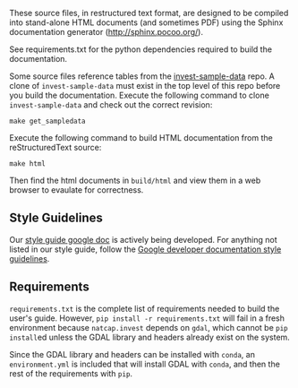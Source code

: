 These source files, in restructured text format, are designed to be compiled into stand-alone HTML documents
(and sometimes PDF) using the Sphinx documentation generator (http://sphinx.pocoo.org/).

See requirements.txt for the python dependencies required to build the documentation.

Some source files reference tables from the [invest-sample-data](https://bitbucket.org/natcap/invest-sample-data/src/master/) repo.
A clone of `invest-sample-data` must exist in the top level of this repo before you build the documentation.
Execute the following command to clone `invest-sample-data` and check out the correct revision:

`make get_sampledata`

Execute the following command to build HTML documentation from the reStructuredText source:

`make html`

Then find the html documents in `build/html` and view them in a web browser to evaulate for correctness.

## Style Guidelines

Our [style guide google doc](https://docs.google.com/document/d/1BHwHDu_I-x0s_2GsbUb4rfVmXMkl7kl97sx2suBTLh8/edit?usp=sharing) is actively being developed.
For anything not listed in our style guide, follow the [Google developer documentation style guidelines](https://developers.google.com/style).

## Requirements

`requirements.txt` is the complete list of requirements needed to build the user's guide.
However, `pip install -r requirements.txt` will fail in a fresh environment because `natcap.invest` depends on `gdal`, which cannot be `pip install`ed unless the GDAL library and headers already exist on the system.

Since the GDAL library and headers can be installed with `conda`, an `environment.yml` is included that will install GDAL with `conda`, and then the rest of the requirements with `pip`.
